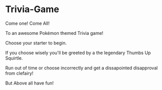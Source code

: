 # Trivia-Game
Come one! Come All!

To an awesome Pokémon themed Trivia game!

Choose your starter to begin.

If you choose wisely you'll be greeted by a the legendary Thumbs Up Squirtle.

Run out of time or choose incorrectly and get a dissapointed disapproval from clefairy!

But Above all have fun!